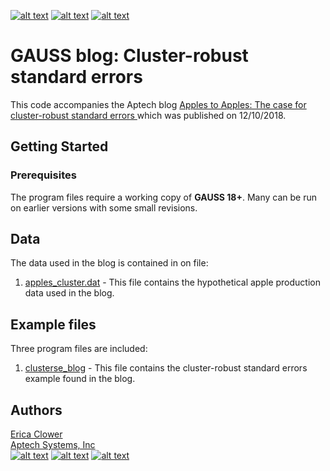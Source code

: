 [![alt text][1.1]][1]
[![alt text][2.1]][2]
[![alt text][3.1]][3]

# GAUSS blog: Cluster-robust standard errors
This code accompanies the Aptech blog [Apples to Apples: The case for cluster-robust standard errors ](https://www.aptech.com/blog/apples-to-apples-the-case-for-cluster-robust-standard-errors/) which was published on 12/10/2018.

## Getting Started
### Prerequisites
The program files require a working copy of **GAUSS 18+**. Many can be run on earlier versions with some small revisions.

## Data
The data used in the blog is contained in on file:
1. [apples_cluster.dat](apples_cluster.dat) - This file contains the hypothetical apple production data used in the blog.  

## Example files
Three program files are included:
1. [clusterse_blog](clusterse_blog.e) - This file contains the cluster-robust standard errors example found in the blog.

## Authors
[Erica Clower](mailto:erica@aptech.com)  
[Aptech Systems, Inc](https://www.aptech.com/)  
[![alt text][1.1]][1]
[![alt text][2.1]][2]
[![alt text][3.1]][3]

<!-- links to social media icons -->
[1.1]: https://www.aptech.com/wp-content/uploads/2019/02/fb.png (Visit Aptech Facebook)
[2.1]: https://www.aptech.com/wp-content/uploads/2019/02/gh.png (Aptech Github)
[3.1]: https://www.aptech.com/wp-content/uploads/2019/02/li.png (Find us on LinkedIn)

<!-- links to your social media accounts -->
[1]: https://www.facebook.com/GAUSSAptech/
[2]: https://github.com/aptech
[3]: https://linkedin.com/in/ericaclower
<!-- Please don't remove this: Grab your social icons from https://github.com/carlsednaoui/gitsocial -->
